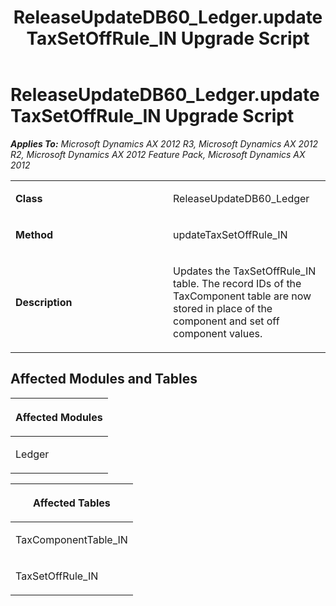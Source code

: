 ﻿---
title: ReleaseUpdateDB60_Ledger.updateTaxSetOffRule_IN Upgrade Script
TOCTitle: ReleaseUpdateDB60_Ledger.updateTaxSetOffRule_IN Upgrade Script
ms:assetid: f3e02a86-df05-fc98-3a3e-6d2f7fde70ad
ms:mtpsurl: https://msdn.microsoft.com/en-us/library/JJ737494(v=AX.60)
ms:contentKeyID: 49712188
ms.date: 05/18/2015
mtps_version: v=AX.60
---

# ReleaseUpdateDB60\_Ledger.updateTaxSetOffRule\_IN Upgrade Script 


_**Applies To:** Microsoft Dynamics AX 2012 R3, Microsoft Dynamics AX 2012 R2, Microsoft Dynamics AX 2012 Feature Pack, Microsoft Dynamics AX 2012_

<table>
<colgroup>
<col style="width: 50%" />
<col style="width: 50%" />
</colgroup>
<tbody>
<tr class="odd">
<td><p><strong>Class</strong></p></td>
<td><p>ReleaseUpdateDB60_Ledger</p></td>
</tr>
<tr class="even">
<td><p><strong>Method</strong></p></td>
<td><p>updateTaxSetOffRule_IN</p></td>
</tr>
<tr class="odd">
<td><p><strong>Description</strong></p></td>
<td><p>Updates the TaxSetOffRule_IN table. The record IDs of the TaxComponent table are now stored in place of the component and set off component values.</p></td>
</tr>
</tbody>
</table>


## Affected Modules and Tables

<table>
<colgroup>
<col style="width: 100%" />
</colgroup>
<thead>
<tr class="header">
<th><p>Affected Modules</p></th>
</tr>
</thead>
<tbody>
<tr class="odd">
<td><p>Ledger</p></td>
</tr>
</tbody>
</table>


<table>
<colgroup>
<col style="width: 100%" />
</colgroup>
<thead>
<tr class="header">
<th><p>Affected Tables</p></th>
</tr>
</thead>
<tbody>
<tr class="odd">
<td><p>TaxComponentTable_IN</p></td>
</tr>
<tr class="even">
<td><p>TaxSetOffRule_IN</p></td>
</tr>
</tbody>
</table>

  


